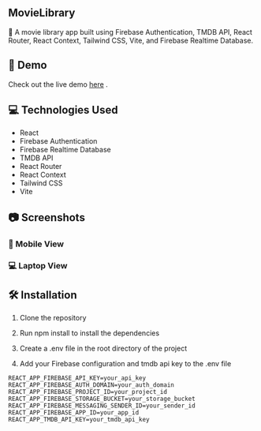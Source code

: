 ## MovieLibrary

🎥 A movie library app built using Firebase Authentication, TMDB API, React Router, React Context, Tailwind CSS, Vite, and Firebase Realtime Database.

## 🚀 Demo
Check out the live demo [here](https://cowmoovies.web.app/) .

## 💻 Technologies Used
- React
- Firebase Authentication
- Firebase Realtime Database
- TMDB API
- React Router
- React Context
- Tailwind CSS
- Vite

## 📷 Screenshots

###  📱 Mobile View

###  💻 Laptop View

## 🛠️ Installation

1. Clone the repository

2. Run npm install to install the dependencies

3. Create a .env file in the root directory of the project

4. Add your Firebase configuration and tmdb api key to the .env file

``` .env
REACT_APP_FIREBASE_API_KEY=your_api_key
REACT_APP_FIREBASE_AUTH_DOMAIN=your_auth_domain
REACT_APP_FIREBASE_PROJECT_ID=your_project_id
REACT_APP_FIREBASE_STORAGE_BUCKET=your_storage_bucket
REACT_APP_FIREBASE_MESSAGING_SENDER_ID=your_sender_id
REACT_APP_FIREBASE_APP_ID=your_app_id
REACT_APP_TMDB_API_KEY=your_tmdb_api_key
````